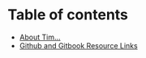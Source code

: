 # Table of contents

* [About Tim...](README.md)
* [Github and Gitbook Resource Links](github-and-gitbook-resource-links.md)
